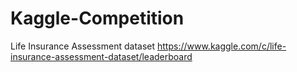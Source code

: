 # Kaggle-Competition
Life Insurance Assessment dataset
https://www.kaggle.com/c/life-insurance-assessment-dataset/leaderboard

